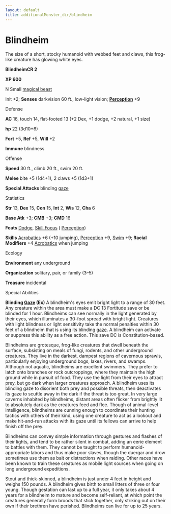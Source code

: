 ```yaml
---
layout: default
title: additionalMonster_dir/blindheim
---
```

# Blindheim

The size of a short, stocky humanoid with webbed feet and claws, this frog-like creature has glowing white eyes.

**BlindheimCR 2**

**XP 600**

N Small [magical beast](monsters/creatureTypes#_magical-beast)

Init +2; **Senses** darkvision 60 ft., low-light vision; **[Perception](additionalMonster_dir/../skill_dir/perception#_perception)** +9

Defense

**AC** 16, touch 14, flat-footed 13 (+2 Dex, +1 dodge, +2 natural, +1 size)

**hp** 22 (3d10+6)

**Fort** +5, **Ref** +5, **Will** +2

**Immune** blindness

Offense

**Speed** 30 ft., climb 20 ft., swim 20 ft.

**Melee** bite +5 (1d4+1), 2 claws +5 (1d3+1)

**Special Attacks** blinding [gaze](monsters/universalMonsterRules#_gaze)

Statistics

**Str** 13, **Dex** 15, **Con** 15, **Int** 2, **Wis** 12, **Cha** 6

**Base Atk** +3; **CMB** +3; **CMD** 16

**Feats** [Dodge](additionalMonster_dir/../feats#_dodge), [Skill Focus](additionalMonster_dir/../feats#_skill-focus) ( [Perception](additionalMonster_dir/../skill_dir/perception#_perception))

**Skills** [Acrobatics](additionalMonsters/../skill_dir/acrobatics#_acrobatics) +6 (+10 jumping), [Perception](additionalMonsters/../skill_dir/perception#_perception) +9, [Swim](additionalMonsters/../skill_dir/swim#_swim) +9; **Racial Modifiers** +4 [Acrobatics](additionalMonsters/../skill_dir/acrobatics#_acrobatics) when jumping

Ecology

**Environment** any underground

**Organization** solitary, pair, or family (3–5)

**Treasure** incidental

Special Abilities

**Blinding [Gaze](monsters/universalMonsterRules#_gaze) (Ex)** A blindheim's eyes emit bright light to a range of 30 feet. Any creature within the area must make a DC 13 Fortitude save or be blinded for 1 hour. Blindheims can see normally in the light generated by their eyes, which illuminates a 30-foot spread with bright light. Creatures with light blindness or light sensitivity take the normal penalties within 30 feet of a blindheim that is using its blinding [gaze](monster_dir/universalMonsterRules#_gaze). A blindheim can activate or suppress this ability as a free action. This save DC is Constitution-based.

Blindheims are grotesque, frog-like creatures that dwell beneath the surface, subsisting on meals of fungi, rodents, and other underground creatures. They live in the darkest, dampest regions of cavernous sprawls, particularly enjoying underground bogs, lakes, rivers, and swamps. Although not aquatic, blindheims are excellent swimmers. They prefer to latch onto branches or rock outcroppings, where they maintain the high ground while in pursuit of food. They use the light from their eyes to attract prey, but go dark when larger creatures approach. A blindheim uses its blinding gaze to disorient both prey and possible threats, then deactivates its gaze to scuttle away in the dark if the threat is too great. In very large caverns inhabited by blindheims, distant areas often flicker from brightly lit to absolutely dark as the creatures feed and flee. Though of animal-level intelligence, blindheims are cunning enough to coordinate their hunting tactics with others of their kind, using one creature to act as a lookout and make hit-and-run attacks with its gaze until its fellows can arrive to help finish off the prey.

Blindheims can convey simple information through gestures and flashes of their lights, and tend to be rather silent in combat, adding an eerie element to battles with them. They cannot be taught to perform humanoid-appropriate labors and thus make poor slaves, though the duergar and drow sometimes use them as bait or distractions when raiding. Other races have been known to train these creatures as mobile light sources when going on long underground expeditions.

Stout and thick-skinned, a blindheim is just under 4 feet in height and weighs 150 pounds. A blindheim gives birth to small litters of three or four young. Though gestation can last up to a full year, it only takes about 4 years for a blindheim to mature and become self-reliant, at which point the creatures generally form broods that stick together, only striking out on their own if their brethren have perished. Blindheims can live for up to 25 years.

